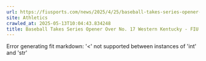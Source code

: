 ```yaml
---
url: https://fiusports.com/news/2025/4/25/baseball-takes-series-opener-over-no-17-western-kentucky.aspx
site: Athletics
crawled_at: 2025-05-13T10:04:43.834248
title: Baseball Takes Series Opener Over No. 17 Western Kentucky - FIU Athletics
---
```


Error generating fit markdown: '<' not supported between instances of 'int' and 'str'